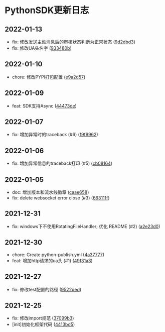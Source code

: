 # PythonSDK更新日志

## 2022-01-13

* fix: 修改发送主动消息后的审核状态判断为正常状态 ([9d2dbd3](https://github.com/tencent-connect/botpy/commit/9d2dbd38fc437f466bb4e3ec66892f035f39847b))
* fix: 修改UA头名字 ([933480b](https://github.com/tencent-connect/botpy/commit/933480b43d9e158e17c3901340536570a148961b))

## 2022-01-10

* chore: 修改PYPI打包配置 ([e9a2d57](https://github.com/tencent-connect/botpy/commit/e9a2d57cf9a4206b6d710dd6bfb02831d8837314))

## 2022-01-09

* feat: SDK支持Async ([44473de](https://github.com/tencent-connect/botpy/commit/44473de17e4ca57d48b3249ce7a03e1c2d1b57b0))

## 2022-01-07

* fix: 增加异常时的traceback (#6) ([f9f9962](https://github.com/tencent-connect/botpy/commit/f9f9962aec479223c411566f35c526403d8f6cdc))

## 2022-01-06

* fix: 增加异常信息的traceback打印 (#5) ([cb08164](https://github.com/tencent-connect/botpy/commit/cb08164982b01e4c92cd5ce5dc97572862c6a923))

## 2022-01-05

* doc: 增加版本和流水线徽章 ([caae658](https://github.com/tencent-connect/botpy/commit/caae65816ff94d00c976b432a59aaa3a8ea53713))
* fix: delete websocket error close (#3) ([663111f](https://github.com/tencent-connect/botpy/commit/663111fb5672224208c674315700109eaf7145dc))

## 2021-12-31

* fix: windows下不使用RotatingFileHandler; 优化 README (#2) ([a2e23d0](https://github.com/tencent-connect/botpy/commit/a2e23d0349d4daefbc51b207236c992db7584d63))

## 2021-12-30

* chore: Create python-publish.yml ([4a37777](https://github.com/tencent-connect/botpy/commit/4a377772309300a60c9d5c74e22d7902d0b70baa))
* feat: 增加http请求的ua头 (#1) ([49f31a3](https://github.com/tencent-connect/botpy/commit/49f31a380762aa0f8d3ddcd4df8e733545c74a31))

## 2021-12-27

* fix: 修改test配置的路径 ([9522ded](https://github.com/tencent-connect/botpy/commit/9522dedfc3524ac73860fccfa7ebc055efec34eb))

## 2021-12-25

* fix: 修改import规范 ([37099b3](https://github.com/tencent-connect/botpy/commit/37099b37fb0047bae2136f1944c6f12ae860ba68))
* [init]初始化框架代码 ([4413bd5](https://github.com/tencent-connect/botpy/commit/4413bd5152da1e51fba0551f86d4560c55afecf8))